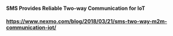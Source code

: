 #### SMS Provides Reliable Two-way Communication for IoT
#### https://www.nexmo.com/blog/2018/03/21/sms-two-way-m2m-communication-iot/
